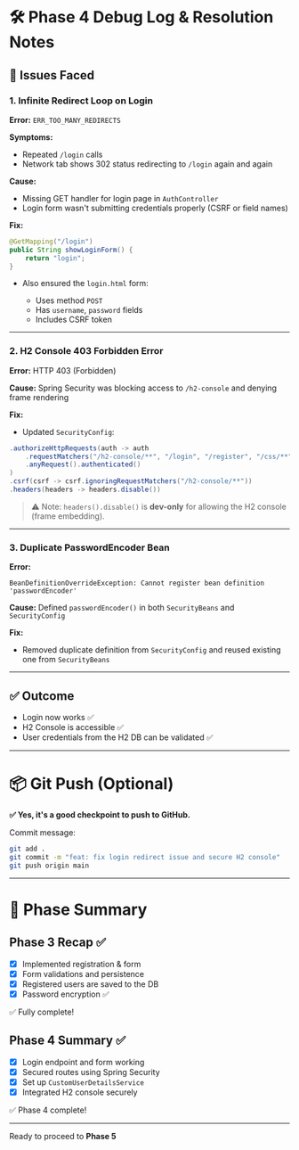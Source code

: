 # 🛠️ Phase 4 Debug Log & Resolution Notes

## 🐞 Issues Faced

### 1. Infinite Redirect Loop on Login

**Error:** `ERR_TOO_MANY_REDIRECTS`

**Symptoms:**

* Repeated `/login` calls
* Network tab shows 302 status redirecting to `/login` again and again

**Cause:**

* Missing GET handler for login page in `AuthController`
* Login form wasn't submitting credentials properly (CSRF or field names)

**Fix:**

```java
@GetMapping("/login")
public String showLoginForm() {
    return "login";
}
```

* Also ensured the `login.html` form:

    * Uses method `POST`
    * Has `username`, `password` fields
    * Includes CSRF token

---

### 2. H2 Console 403 Forbidden Error

**Error:** HTTP 403 (Forbidden)

**Cause:** Spring Security was blocking access to `/h2-console` and denying frame rendering

**Fix:**

* Updated `SecurityConfig`:

```java
.authorizeHttpRequests(auth -> auth
    .requestMatchers("/h2-console/**", "/login", "/register", "/css/**", "/").permitAll()
    .anyRequest().authenticated()
)
.csrf(csrf -> csrf.ignoringRequestMatchers("/h2-console/**"))
.headers(headers -> headers.disable())
```

> ⚠️ Note: `headers().disable()` is **dev-only** for allowing the H2 console (frame embedding).

---

### 3. Duplicate PasswordEncoder Bean

**Error:**

```text
BeanDefinitionOverrideException: Cannot register bean definition 'passwordEncoder'
```

**Cause:** Defined `passwordEncoder()` in both `SecurityBeans` and `SecurityConfig`

**Fix:**

* Removed duplicate definition from `SecurityConfig` and reused existing one from `SecurityBeans`

---

## ✅ Outcome

* Login now works ✅
* H2 Console is accessible ✅
* User credentials from the H2 DB can be validated ✅

---

# 📦 Git Push (Optional)

**✅ Yes, it's a good checkpoint to push to GitHub.**

Commit message:

```bash
git add .
git commit -m "feat: fix login redirect issue and secure H2 console"
git push origin main
```

---

# 📌 Phase Summary

## Phase 3 Recap ✅

* [x] Implemented registration & form
* [x] Form validations and persistence
* [x] Registered users are saved to the DB
* [x] Password encryption ✅

✅ Fully complete!

## Phase 4 Summary ✅

* [x] Login endpoint and form working
* [x] Secured routes using Spring Security
* [x] Set up `CustomUserDetailsService`
* [x] Integrated H2 console securely

✅ Phase 4 complete!

---

Ready to proceed to **Phase 5**
